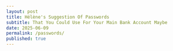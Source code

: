 ```yaml
---
layout: post
title: Hélène's Suggestion Of Passwords
subtitle: That You Could Use For Your Main Bank Account Maybe
date: 2025-06-09
permalink: /passwords/
published: true
---
```


<div id="password-container"></div>

<script>
// List of passwords - just add new ones to this array
const passwords = [
  "12345",
  "123456", 
  "1235813",
  "MrHandsome",
  "MrHandsome123",
  "pleasedonthackme",
  "hubbahubba",
];

// Generate HTML for all passwords
function generatePasswordList() {
  const container = document.getElementById('password-container');
  
  passwords.forEach((password, index) => {
    const passwordDiv = document.createElement('div');
    passwordDiv.style.cssText = 'display: flex; align-items: center; gap: 10px; margin-bottom: 1em;';
    
    const preElement = document.createElement('pre');
    preElement.id = `copy-target-${index}`;
    preElement.style.margin = '0';
    preElement.textContent = password;
    
    const button = document.createElement('button');
    button.textContent = 'Copy';
    button.onclick = () => copyText(`copy-target-${index}`);
    
    passwordDiv.appendChild(preElement);
    passwordDiv.appendChild(button);
    container.appendChild(passwordDiv);
  });
}

function copyText(id) {
  const el = document.getElementById(id);
  if (!el) {
    alert("Element not found.");
    return;
  }
  navigator.clipboard.writeText(el.innerText)
    .then(() => alert("Copied!"))
    .catch(err => alert("Copy failed: " + err));
}

// Generate the password list when page loads
document.addEventListener('DOMContentLoaded', generatePasswordList);
</script>

